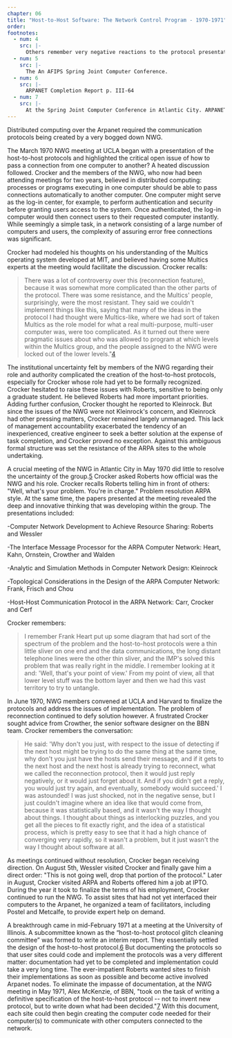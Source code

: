 ```yaml
---
chapter: 06
title: "Host-to-Host Software: The Network Control Program - 1970-1971"
order:
footnotes:
  - num: 4
    src: |-
      Others remember very negative reactions to the protocol presentation. Cordell Green of ARPA attended the meeting as a visitor, choosing to observe without intervening. 
  - num: 5
    src: |- 
      The An AFIPS Spring Joint Computer Conference.
  - num: 6
    src: |- 
      ARPANET Completion Report p. III-64
  - num: 7
    src: |-  
      At the Spring Joint Computer Conference in Atlantic City. ARPANET Completion Report p. III-65
---
```


Distributed computing over the Arpanet required the communication protocols being created by a very bogged down NWG.

The March 1970 NWG meeting at UCLA began with a presentation of the host-to-host protocols and highlighted the critical open issue of how to pass a connection from one computer to another? A heated discussion followed. Crocker and the members of the NWG, who now had been attending meetings for two years, believed in distributed computing: processes or programs executing in one computer should be able to pass connections automatically to another computer. One computer might serve as the log-in center, for example, to perform authentication and security before granting users access to the system. Once authenticated, the log-in computer would then connect users to their requested computer instantly. While seemingly a simple task, in a network consisting of a large number of computers and users, the complexity of assuring error free connections was significant.

Crocker had modeled his thoughts on his understanding of the Multics operating system developed at MIT, and believed having some Multics experts at the meeting would facilitate the discussion. Crocker recalls:

>There was a lot of controversy over this (reconnection feature), because it was somewhat more complicated than the other parts of the protocol. There was some resistance, and the Multics' people, surprisingly, were the most resistant. They said we couldn't implement things like this, saying that many of the ideas in the protocol I had thought were Multics-like, where we had sort of taken Multics as the role model for what a real multi-purpose, multi-user computer was, were too complicated. As it turned out there were pragmatic issues about who was allowed to program at which levels within the Multics group, and the people assigned to the NWG were locked out of the lower levels."<a name="fnloc4" href="#fn4">4</a>

The institutional uncertainty felt by members of the NWG regarding their role and authority complicated the creation of the host-to-host protocols, especially for Crocker whose role had yet to be formally recognized. Crocker hesitated to raise these issues with Roberts, sensitive to being only a graduate student. He believed Roberts had more important priorities. Adding further confusion, Crocker thought he reported to Kleinrock. But since the issues of the NWG were not Kleinrock's concern, and Kleinrock had other pressing matters, Crocker remained largely unmanaged. This lack of management accountability exacerbated the tendency of an inexperienced, creative engineer to seek a better solution at the expense of task completion, and Crocker proved no exception. Against this ambiguous formal structure was set the resistance of the ARPA sites to the whole undertaking.

A crucial meeting of the NWG in Atlantic City in May 1970 did little to resolve the uncertainty of the group.<a name="fnloc5" href="#fn5">5</a> Crocker asked Roberts how official was the NWG and his role. Crocker recalls Roberts telling him in front of others: "Well, what's your problem. You're in charge." Problem resolution ARPA style. At the same time, the papers presented at the meeting revealed the deep and innovative thinking that was developing within the group. The presentations included:

-Computer Network Development to Achieve Resource Sharing: Roberts and Wessler

-The Interface Message Processor for the ARPA Computer Network: Heart, Kahn, Ornstein, Crowther and Walden

-Analytic and Simulation Methods in Computer Network Design: Kleinrock

-Topological Considerations in the Design of the ARPA Computer Network: Frank, Frisch and Chou

-Host-Host Communication Protocol in the ARPA Network: Carr, Crocker and Cerf

Crocker remembers:

>I remember Frank Heart put up some diagram that had sort of the spectrum of the problem and the host-to-host protocols were a thin little sliver on one end and the data communications, the long distant telephone lines were the other thin sliver, and the IMP's solved this problem that was really right in the middle. I remember looking at it and: 'Well, that's your point of view.' From my point of view, all that lower level stuff was the bottom layer and then we had this vast territory to try to untangle.

In June 1970, NWG members convened at UCLA and Harvard to finalize the protocols and address the issues of implementation. The problem of reconnection continued to defy solution however. A frustrated Crocker sought advice from Crowther, the senior software designer on the BBN team. Crocker remembers the conversation:

>He said: 'Why don't you just, with respect to the issue of detecting if the next host might be trying to do the same thing at the same time, why don't you just have the hosts send their message, and if it gets to the next host and the next host is already trying to reconnect, what we called the reconnection protocol, then it would just reply negatively, or it would just forget about it. And if you didn't get a reply, you would just try again, and eventually, somebody would succeed.'  I was astounded! I was just shocked, not in the negative sense, but I just couldn't imagine where an idea like that would come from, because it was statistically based, and it wasn't the way I thought about things. I thought about things as interlocking puzzles, and you get all the pieces to fit exactly right, and the idea of a statistical process, which is pretty easy to see that it had a high chance of converging very rapidly, so it wasn't a problem, but it just wasn't the way I thought about software at all.

As meetings continued without resolution, Crocker began receiving direction. On August 5th, Wessler visited Crocker and finally gave him a direct order: "This is not going well, drop that portion of the protocol." Later in August, Crocker visited ARPA and Roberts offered him a job at IPTO. During the year it took to finalize the terms of his employment, Crocker continued to run the NWG. To assist sites that had not yet interfaced their computers to the Arpanet, he organized a team of facilitators, including Postel and Metcalfe, to provide expert help on demand.

A breakthrough came in mid-February 1971 at a meeting at the University of Illinois. A subcommittee known as the “host-to-host protocol glitch cleaning committee” was formed to write an interim report. They essentially settled the design of the host-to-host protocol.<a name="fnloc6" href="#fn6">6</a> But documenting the protocols so that user sites could code and implement the protocols was a very different matter: documentation had yet to be completed and implementation could take a very long time. The ever-impatient Roberts wanted sites to finish their implementations as soon as possible and become active involved Arpanet nodes. To eliminate the impasse of documentation, at the NWG meeting in May 1971, Alex McKenzie, of BBN, "took on the task of writing a definitive specification of the host-to-host protocol -- not to invent new protocol, but to write down what had been decided."<a name="fnloc7" href="#fn7">7</a> With this document, each site could then begin creating the computer code needed for their computer(s) to communicate with other computers connected to the network.
